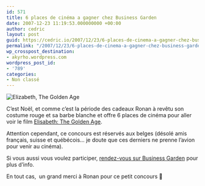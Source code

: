 ```yaml
---
id: 571
title: 6 places de cinéma a gagner chez Business Garden
date: 2007-12-23 11:19:53.000000000 +00:00
author: cedric
layout: post
guid: https://cedric.io/2007/12/23/6-places-de-cinema-a-gagner-chez-business-garden.html
permalink: "/2007/12/23/6-places-de-cinema-a-gagner-chez-business-garden/"
wp_crosspost_destination:
- akyrho.wordpress.com
wordpress_post_id:
- '789'
categories:
- Non classé
---
```

![Elizabeth, The Golden Age](/images/2007/12/the_golden_age0.jpg)

C’est Noël, et comme c’est la période des cadeaux Ronan à revêtu son costume rouge et sa barbe blanche et offre 6 places de cinéma pour aller voir le film [Elisabeth: The Golden Age](http://www.cinebel.be/fr/film/1000045-Elizabeth:-L%27Age-d%27or.htm).

Attention cependant, ce concours est réservés aux belges (désolé amis français, suisse et québécois… je doute que ces derniers ne prenne l’avion pour venir au cinéma).

Si vous aussi vous voulez participer, [rendez-vous sur Business Garden](http://www.business-garden.com/index.php/2007/12/23/cadeau_noel_6_places_cinema_a_gagner) pour plus d’info.

En tout cas,  un grand merci à Ronan pour ce petit concours 🙂